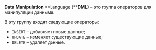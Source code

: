 **Data** **Manipulation** **Language (****DML)** – это группа операторов для манипуляции данными.

В эту группу входят следующие операторы:

- `INSERT` – добавляет новые данные;
- `UPDATE` – изменяет существующие данные;
- `DELETE` – удаляет данные.